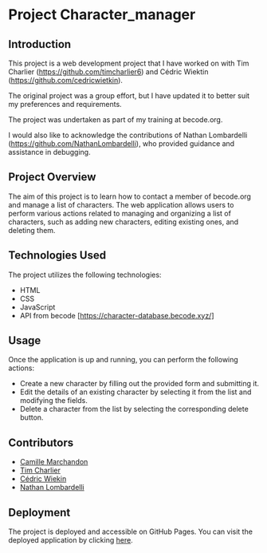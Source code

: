 # Project Character_manager

## Introduction
This project is a web development project that I have worked on with Tim Charlier (https://github.com/timcharlier6) and Cédric Wiektin (https://github.com/cedricwietkin). 

The original project was a group effort, but I have updated it to better suit my preferences and requirements. 

The project was undertaken as part of my training at becode.org. 

I would also like to acknowledge the contributions of Nathan Lombardelli (https://github.com/NathanLombardelli), who provided guidance and assistance in debugging.

## Project Overview
The aim of this project is to learn how to contact a member of becode.org and manage a list of characters. The web application allows users to perform various actions related to managing and organizing a list of characters, such as adding new characters, editing existing ones, and deleting them.

## Technologies Used
The project utilizes the following technologies:
- HTML
- CSS
- JavaScript
- API from becode [https://character-database.becode.xyz/]

## Usage
Once the application is up and running, you can perform the following actions:

- Create a new character by filling out the provided form and submitting it.
- Edit the details of an existing character by selecting it from the list and modifying the fields.
- Delete a character from the list by selecting the corresponding delete button.

## Contributors
- [Camille Marchandon](https://github.com/CMarchandon)
- [Tim Charlier](https://github.com/timcharlier6)
- [Cédric Wiekin](https://github.com/cedricwiekin)
- [Nathan Lombardelli](https://github.com/NathanLombardelli)

## Deployment
The project is deployed and accessible on GitHub Pages. You can visit the deployed application by clicking [here]([https://your-username.github.io/project](https://cmarchandon.github.io/Character-Editor-/)https://cmarchandon.github.io/Character-Editor-/).


